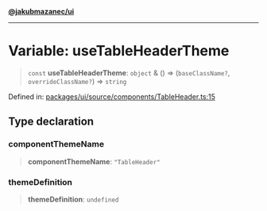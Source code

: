 [**@jakubmazanec/ui**](../README.md)

---

# Variable: useTableHeaderTheme

> `const` **useTableHeaderTheme**: `object` & () => (`baseClassName?`, `overrideClassName?`) =>
> `string`

Defined in:
[packages/ui/source/components/TableHeader.ts:15](https://github.com/jakubmazanec/tools/blob/5907d31a071e860d7db8b8a00f698d18fe23e18a/packages/ui/source/components/TableHeader.ts#L15)

## Type declaration

### componentThemeName

> **componentThemeName**: `"TableHeader"`

### themeDefinition

> **themeDefinition**: `undefined`
